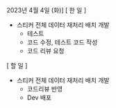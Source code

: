 2023년 4월 4일 (화)]
[ 한 일 ]
* 스티커 전체 데이터 재처리 배치 개발
    * 테스트
    * 코드 수정, 테스트 코드 작성
    * 코드 리뷰 요청

[ 할 일 ]
*  스티커 전체 데이터 재처리 배치 개발
    * 코드리뷰 반영
    * Dev 배포

